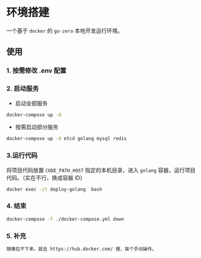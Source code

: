 # 环境搭建

一个基于 `docker` 的 `go-zero` 本地开发运行环境。


## 使用
### 1. 按需修改 .env 配置

### 2. 启动服务
- 启动全部服务
```bash
docker-compose up -d
```
- 按需启动部分服务
```bash
docker-compose up -d etcd golang mysql redis
```

### 3.运行代码
将项目代码放置 `CODE_PATH_HOST` 指定的本机目录，进入 `golang` 容器，运行项目代码。（实在不行，换成容器 ID）
~~~bash
docker exec -it deploy-golang  bash
~~~


### 4. 结束
~~~bash
docker-compose -f ./docker-compose.yml down
~~~


### 5. 补充
~~~bash
镜像拉不下来，就去 https://hub.docker.com/ 搜，挨个手动操作。 
~~~
